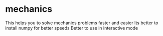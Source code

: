 # mechanics
This helps you to solve mechanics problems faster and easier
Its better to install numpy for better speeds
Better to use in interactive mode
